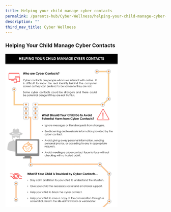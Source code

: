```yaml
---
title: Helping your child manage cyber contacts
permalink: /parents-hub/Cyber-Wellness/helping-your-child-manage-cyber-contacts/
description: ""
third_nav_title: Cyber Wellness
---
```

### Helping Your Child Manage Cyber Contacts

<img src="/images/cw2.png" 
     style="width:70%">